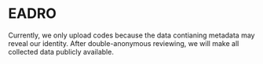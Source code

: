 # EADRO

Currently, we only upload codes because the data contianing metadata may reveal our identity. 
After double-anonymous reviewing, we will make all collected data publicly available.
